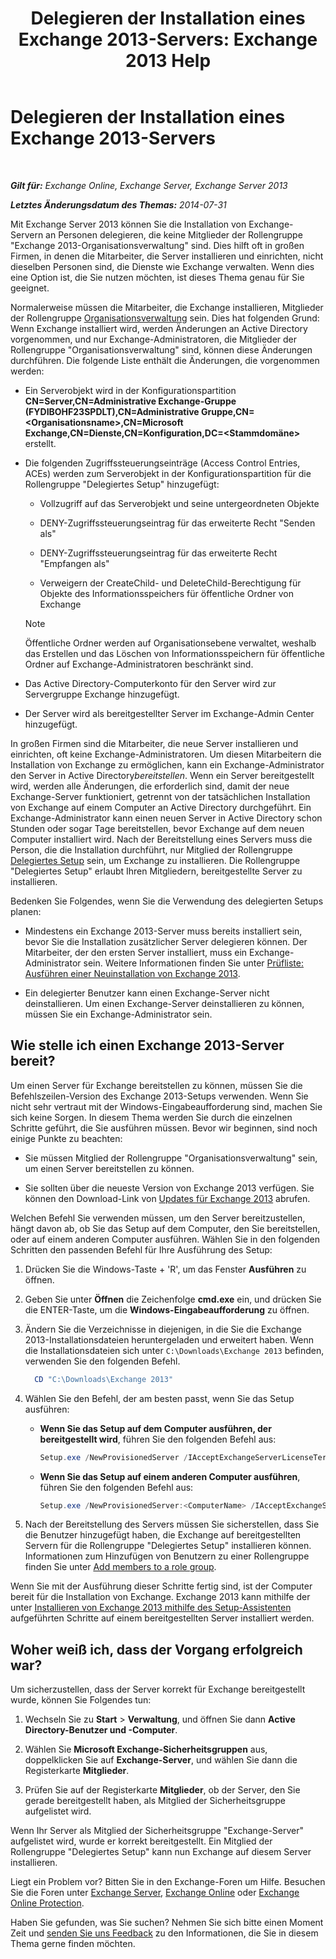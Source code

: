 ﻿---
title: 'Delegieren der Installation eines Exchange 2013-Servers: Exchange 2013 Help'
TOCTitle: Delegieren der Installation eines Exchange 2013-Servers
ms:assetid: f2fc8680-0c7c-4a29-b8f5-d77404fec280
ms:mtpsurl: https://technet.microsoft.com/de-de/library/Bb201741(v=EXCHG.150)
ms:contentKeyID: 62615195
ms.date: 04/24/2018
mtps_version: v=EXCHG.150
ms.translationtype: HT
---

# Delegieren der Installation eines Exchange 2013-Servers

 

_**Gilt für:** Exchange Online, Exchange Server, Exchange Server 2013_

_**Letztes Änderungsdatum des Themas:** 2014-07-31_

Mit Exchange Server 2013 können Sie die Installation von Exchange-Servern an Personen delegieren, die keine Mitglieder der Rollengruppe "Exchange 2013-Organisationsverwaltung" sind. Dies hilft oft in großen Firmen, in denen die Mitarbeiter, die Server installieren und einrichten, nicht dieselben Personen sind, die Dienste wie Exchange verwalten. Wenn dies eine Option ist, die Sie nutzen möchten, ist dieses Thema genau für Sie geeignet.

Normalerweise müssen die Mitarbeiter, die Exchange installieren, Mitglieder der Rollengruppe [Organisationsverwaltung](organization-management-exchange-2013-help.md) sein. Dies hat folgenden Grund: Wenn Exchange installiert wird, werden Änderungen an Active Directory vorgenommen, und nur Exchange-Administratoren, die Mitglieder der Rollengruppe "Organisationsverwaltung" sind, können diese Änderungen durchführen. Die folgende Liste enthält die Änderungen, die vorgenommen werden:

  - Ein Serverobjekt wird in der Konfigurationspartition **CN=Server,CN=Administrative Exchange-Gruppe (FYDIBOHF23SPDLT),CN=Administrative Gruppe,CN=\<Organisationsname\>,CN=Microsoft Exchange,CN=Dienste,CN=Konfiguration,DC=\<Stammdomäne\>** erstellt.

  - Die folgenden Zugriffssteuerungseinträge (Access Control Entries, ACEs) werden zum Serverobjekt in der Konfigurationspartition für die Rollengruppe "Delegiertes Setup" hinzugefügt:
    
      - Vollzugriff auf das Serverobjekt und seine untergeordneten Objekte
    
      - DENY-Zugriffssteuerungseintrag für das erweiterte Recht "Senden als"
    
      - DENY-Zugriffssteuerungseintrag für das erweiterte Recht "Empfangen als"
    
      - Verweigern der CreateChild- und DeleteChild-Berechtigung für Objekte des Informationsspeichers für öffentliche Ordner von Exchange
    

    > [!NOTE]
    > Öffentliche Ordner werden auf Organisationsebene verwaltet, weshalb das Erstellen und das Löschen von Informationsspeichern für öffentliche Ordner auf Exchange-Administratoren beschränkt sind.



  - Das Active Directory-Computerkonto für den Server wird zur Servergruppe Exchange hinzugefügt.

  - Der Server wird als bereitgestellter Server im Exchange-Admin Center hinzugefügt.

In großen Firmen sind die Mitarbeiter, die neue Server installieren und einrichten, oft keine Exchange-Administratoren. Um diesen Mitarbeitern die Installation von Exchange zu ermöglichen, kann ein Exchange-Administrator den Server in Active Directory*bereitstellen*. Wenn ein Server bereitgestellt wird, werden alle Änderungen, die erforderlich sind, damit der neue Exchange-Server funktioniert, getrennt von der tatsächlichen Installation von Exchange auf einem Computer an Active Directory durchgeführt. Ein Exchange-Administrator kann einen neuen Server in Active Directory schon Stunden oder sogar Tage bereitstellen, bevor Exchange auf dem neuen Computer installiert wird. Nach der Bereitstellung eines Servers muss die Person, die die Installation durchführt, nur Mitglied der Rollengruppe [Delegiertes Setup](delegated-setup-exchange-2013-help.md) sein, um Exchange zu installieren. Die Rollengruppe "Delegiertes Setup" erlaubt Ihren Mitgliedern, bereitgestellte Server zu installieren.

Bedenken Sie Folgendes, wenn Sie die Verwendung des delegierten Setups planen:

  - Mindestens ein Exchange 2013-Server muss bereits installiert sein, bevor Sie die Installation zusätzlicher Server delegieren können. Der Mitarbeiter, der den ersten Server installiert, muss ein Exchange-Administrator sein. Weitere Informationen finden Sie unter [Prüfliste: Ausführen einer Neuinstallation von Exchange 2013](checklist-perform-a-new-installation-of-exchange-2013-exchange-2013-help.md).

  - Ein delegierter Benutzer kann einen Exchange-Server nicht deinstallieren. Um einen Exchange-Server deinstallieren zu können, müssen Sie ein Exchange-Administrator sein.

## Wie stelle ich einen Exchange 2013-Server bereit?

Um einen Server für Exchange bereitstellen zu können, müssen Sie die Befehlszeilen-Version des Exchange 2013-Setups verwenden. Wenn Sie nicht sehr vertraut mit der Windows-Eingabeaufforderung sind, machen Sie sich keine Sorgen. In diesem Thema werden Sie durch die einzelnen Schritte geführt, die Sie ausführen müssen. Bevor wir beginnen, sind noch einige Punkte zu beachten:

  - Sie müssen Mitglied der Rollengruppe "Organisationsverwaltung" sein, um einen Server bereitstellen zu können.

  - Sie sollten über die neueste Version von Exchange 2013 verfügen. Sie können den Download-Link von [Updates für Exchange 2013](updates-for-exchange-2013-exchange-2013-help.md) abrufen.

Welchen Befehl Sie verwenden müssen, um den Server bereitzustellen, hängt davon ab, ob Sie das Setup auf dem Computer, den Sie bereitstellen, oder auf einem anderen Computer ausführen. Wählen Sie in den folgenden Schritten den passenden Befehl für Ihre Ausführung des Setup:

1.  Drücken Sie die Windows-Taste + 'R', um das Fenster **Ausführen** zu öffnen.

2.  Geben Sie unter **Öffnen** die Zeichenfolge **cmd.exe** ein, und drücken Sie die ENTER-Taste, um die **Windows-Eingabeaufforderung** zu öffnen.

3.  Ändern Sie die Verzeichnisse in diejenigen, in die Sie die Exchange 2013-Installationsdateien heruntergeladen und erweitert haben. Wenn die Installationsdateien sich unter `C:\Downloads\Exchange 2013` befinden, verwenden Sie den folgenden Befehl.
    
      ```powershell
        CD "C:\Downloads\Exchange 2013"
      ```
        
4.  Wählen Sie den Befehl, der am besten passt, wenn Sie das Setup ausführen:
    
      - **Wenn Sie das Setup auf dem Computer ausführen, der bereitgestellt wird**, führen Sie den folgenden Befehl aus:
        
        ```powershell
        Setup.exe /NewProvisionedServer /IAcceptExchangeServerLicenseTerms
        ```
    
      - **Wenn Sie das Setup auf einem anderen Computer ausführen**, führen Sie den folgenden Befehl aus:
        
        ```powershell
        Setup.exe /NewProvisionedServer:<ComputerName> /IAcceptExchangeServerLicenseTerms
        ```

5.  Nach der Bereitstellung des Servers müssen Sie sicherstellen, dass Sie die Benutzer hinzugefügt haben, die Exchange auf bereitgestellten Servern für die Rollengruppe "Delegiertes Setup" installieren können. Informationen zum Hinzufügen von Benutzern zu einer Rollengruppe finden Sie unter [Add members to a role group](manage-role-group-members-exchange-2013-help.md).

Wenn Sie mit der Ausführung dieser Schritte fertig sind, ist der Computer bereit für die Installation von Exchange. Exchange 2013 kann mithilfe der unter [Installieren von Exchange 2013 mithilfe des Setup-Assistenten](install-exchange-2013-using-the-setup-wizard-exchange-2013-help.md) aufgeführten Schritte auf einem bereitgestellten Server installiert werden.

## Woher weiß ich, dass der Vorgang erfolgreich war?

Um sicherzustellen, dass der Server korrekt für Exchange bereitgestellt wurde, können Sie Folgendes tun:

1.  Wechseln Sie zu **Start** \> **Verwaltung**, und öffnen Sie dann **Active Directory-Benutzer und -Computer**.

2.  Wählen Sie **Microsoft Exchange-Sicherheitsgruppen** aus, doppelklicken Sie auf **Exchange-Server**, und wählen Sie dann die Registerkarte **Mitglieder**.

3.  Prüfen Sie auf der Registerkarte **Mitglieder**, ob der Server, den Sie gerade bereitgestellt haben, als Mitglied der Sicherheitsgruppe aufgelistet wird.

Wenn Ihr Server als Mitglied der Sicherheitsgruppe "Exchange-Server" aufgelistet wird, wurde er korrekt bereitgestellt. Ein Mitglied der Rollengruppe "Delegiertes Setup" kann nun Exchange auf diesem Server installieren.

Liegt ein Problem vor? Bitten Sie in den Exchange-Foren um Hilfe. Besuchen Sie die Foren unter [Exchange Server](https://go.microsoft.com/fwlink/p/?linkid=60612), [Exchange Online](https://go.microsoft.com/fwlink/p/?linkid=267542) oder [Exchange Online Protection](https://go.microsoft.com/fwlink/p/?linkid=285351).

Haben Sie gefunden, was Sie suchen? Nehmen Sie sich bitte einen Moment Zeit und [senden Sie uns Feedback](mailto:exsetuphelpfeedback@microsoft.com?subject=exchange%202013%20setup%20help%20feedbac) zu den Informationen, die Sie in diesem Thema gerne finden möchten.

